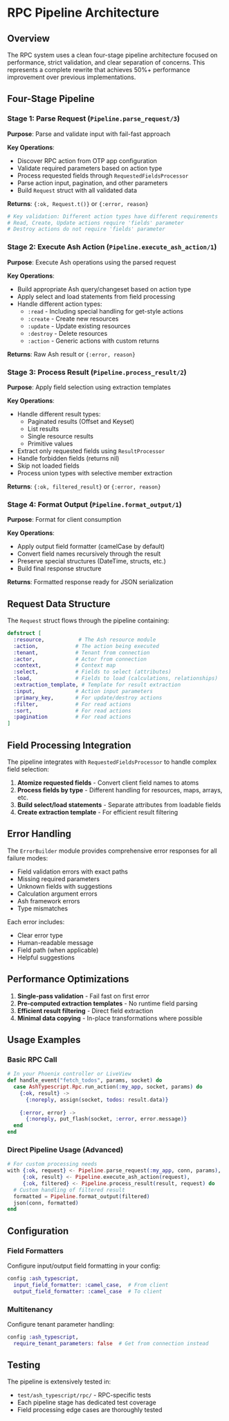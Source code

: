 # RPC Pipeline Architecture

## Overview

The RPC system uses a clean four-stage pipeline architecture focused on performance, strict validation, and clear separation of concerns. This represents a complete rewrite that achieves 50%+ performance improvement over previous implementations.

## Four-Stage Pipeline

### Stage 1: Parse Request (`Pipeline.parse_request/3`)

**Purpose**: Parse and validate input with fail-fast approach

**Key Operations**:
- Discover RPC action from OTP app configuration
- Validate required parameters based on action type
- Process requested fields through `RequestedFieldsProcessor`
- Parse action input, pagination, and other parameters
- Build `Request` struct with all validated data

**Returns**: `{:ok, Request.t()}` or `{:error, reason}`

```elixir
# Key validation: Different action types have different requirements
# Read, Create, Update actions require 'fields' parameter
# Destroy actions do not require 'fields' parameter
```

### Stage 2: Execute Ash Action (`Pipeline.execute_ash_action/1`)

**Purpose**: Execute Ash operations using the parsed request

**Key Operations**:
- Build appropriate Ash query/changeset based on action type
- Apply select and load statements from field processing
- Handle different action types:
  - `:read` - Including special handling for get-style actions
  - `:create` - Create new resources
  - `:update` - Update existing resources
  - `:destroy` - Delete resources
  - `:action` - Generic actions with custom returns

**Returns**: Raw Ash result or `{:error, reason}`

### Stage 3: Process Result (`Pipeline.process_result/2`)

**Purpose**: Apply field selection using extraction templates

**Key Operations**:
- Handle different result types:
  - Paginated results (Offset and Keyset)
  - List results
  - Single resource results
  - Primitive values
- Extract only requested fields using `ResultProcessor`
- Handle forbidden fields (returns nil)
- Skip not loaded fields
- Process union types with selective member extraction

**Returns**: `{:ok, filtered_result}` or `{:error, reason}`

### Stage 4: Format Output (`Pipeline.format_output/1`)

**Purpose**: Format for client consumption

**Key Operations**:
- Apply output field formatter (camelCase by default)
- Convert field names recursively through the result
- Preserve special structures (DateTime, structs, etc.)
- Build final response structure

**Returns**: Formatted response ready for JSON serialization

## Request Data Structure

The `Request` struct flows through the pipeline containing:

```elixir
defstruct [
  :resource,           # The Ash resource module
  :action,            # The action being executed
  :tenant,            # Tenant from connection
  :actor,             # Actor from connection
  :context,           # Context map
  :select,            # Fields to select (attributes)
  :load,              # Fields to load (calculations, relationships)
  :extraction_template, # Template for result extraction
  :input,             # Action input parameters
  :primary_key,       # For update/destroy actions
  :filter,            # For read actions
  :sort,              # For read actions
  :pagination         # For read actions
]
```

## Field Processing Integration

The pipeline integrates with `RequestedFieldsProcessor` to handle complex field selection:

1. **Atomize requested fields** - Convert client field names to atoms
2. **Process fields by type** - Different handling for resources, maps, arrays, etc.
3. **Build select/load statements** - Separate attributes from loadable fields
4. **Create extraction template** - For efficient result filtering

## Error Handling

The `ErrorBuilder` module provides comprehensive error responses for all failure modes:

- Field validation errors with exact paths
- Missing required parameters
- Unknown fields with suggestions
- Calculation argument errors
- Ash framework errors
- Type mismatches

Each error includes:
- Clear error type
- Human-readable message
- Field path (when applicable)
- Helpful suggestions

## Performance Optimizations

1. **Single-pass validation** - Fail fast on first error
2. **Pre-computed extraction templates** - No runtime field parsing
3. **Efficient result filtering** - Direct field extraction
4. **Minimal data copying** - In-place transformations where possible

## Usage Examples

### Basic RPC Call

```elixir
# In your Phoenix controller or LiveView
def handle_event("fetch_todos", params, socket) do
  case AshTypescript.Rpc.run_action(:my_app, socket, params) do
    {:ok, result} ->
      {:noreply, assign(socket, todos: result.data)}
    
    {:error, error} ->
      {:noreply, put_flash(socket, :error, error.message)}
  end
end
```

### Direct Pipeline Usage (Advanced)

```elixir
# For custom processing needs
with {:ok, request} <- Pipeline.parse_request(:my_app, conn, params),
     {:ok, result} <- Pipeline.execute_ash_action(request),
     {:ok, filtered} <- Pipeline.process_result(result, request) do
  # Custom handling of filtered result
  formatted = Pipeline.format_output(filtered)
  json(conn, formatted)
end
```

## Configuration

### Field Formatters

Configure input/output field formatting in your config:

```elixir
config :ash_typescript,
  input_field_formatter: :camel_case,  # From client
  output_field_formatter: :camel_case  # To client
```

### Multitenancy

Configure tenant parameter handling:

```elixir
config :ash_typescript,
  require_tenant_parameters: false  # Get from connection instead
```

## Testing

The pipeline is extensively tested in:
- `test/ash_typescript/rpc/` - RPC-specific tests
- Each pipeline stage has dedicated test coverage
- Field processing edge cases are thoroughly tested